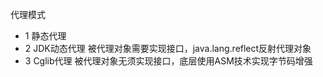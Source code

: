 代理模式
- 1 静态代理
- 2 JDK动态代理 被代理对象需要实现接口，java.lang.reflect反射代理对象
- 3 Cglib代理 被代理对象无须实现接口，底层使用ASM技术实现字节码增强